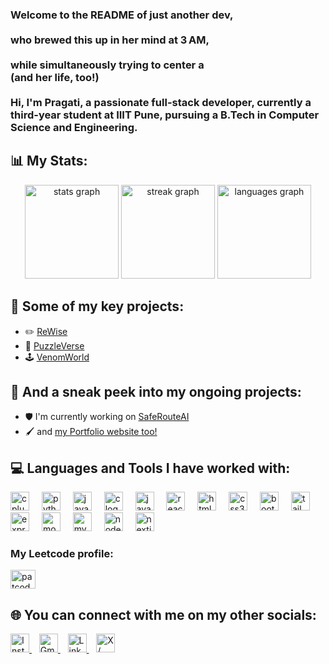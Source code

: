<h3 align="left">Welcome to the README of just another dev,<br><br>who brewed this up in her mind at 3 AM,<br><br>while simultaneously trying to center a <div> (and her life, too!)<br><br>Hi, I'm Pragati, a passionate full-stack developer, currently a third-year student at IIIT Pune, pursuing a B.Tech in Computer Science and Engineering.</h3>

###

## 📊 My Stats:
<div align="center">
  <img src="https://github-readme-stats.vercel.app/api?username=patcodes-01&hide_title=false&hide_rank=false&show_icons=true&include_all_commits=true&count_private=true&disable_animations=false&theme=dracula&locale=en&hide_border=false" height="150" alt="stats graph"  />
  <img src="https://streak-stats.demolab.com?user=patcodes-01&locale=en&mode=daily&theme=dracula&hide_border=false&border_radius=5" height="150" alt="streak graph"  />
  <img src="https://github-readme-stats.vercel.app/api/top-langs?username=patcodes-01&locale=en&hide_title=false&layout=compact&card_width=320&langs_count=5&theme=dracula&hide_border=false" height="150" alt="languages graph"  />
</div>

###

## 🧩 Some of my key projects:
- ✏️ [ReWise](https://github.com/patcodes-01/Rewise)
- 🧩 [PuzzleVerse](https://github.com/patcodes-01/PuzzleVerse-Java-Mini-Project)
- 🕹 [VenomWorld](https://github.com/patcodes-01/VenomWorld)

## 🚀 And a sneak peek into my ongoing projects:
- 🛡 I'm currently working on [SafeRouteAI](https://github.com/patcodes-01/SafeRouteAI)
- 🖌 and [my Portfolio website too!](https://github.com/patcodes-01/Portfolio)

###

## 💻 Languages and Tools I have worked with:
<p align="left">
  <img src="https://cdn.jsdelivr.net/gh/devicons/devicon/icons/cplusplus/cplusplus-original.svg" height="30" alt="cplusplus logo" />
  <img width="12" />
  <img src="https://cdn.jsdelivr.net/gh/devicons/devicon/icons/python/python-original.svg" height="30" alt="python logo" />
  <img width="12" />
  <img src="https://cdn.jsdelivr.net/gh/devicons/devicon/icons/java/java-original.svg" height="30" alt="java logo" />
  <img width="12" />
  <img src="https://cdn.jsdelivr.net/gh/devicons/devicon/icons/c/c-original.svg" height="30" alt="c logo" />
  <img width="12" />
  <img src="https://cdn.jsdelivr.net/gh/devicons/devicon/icons/javascript/javascript-original.svg" height="30" alt="javascript logo" />
  <img width="12" />
  <img src="https://cdn.jsdelivr.net/gh/devicons/devicon/icons/react/react-original.svg" height="30" alt="react logo" />
  <img width="12" />
  <img src="https://cdn.jsdelivr.net/gh/devicons/devicon/icons/html5/html5-original.svg" height="30" alt="html5 logo" />
  <img width="12" />
  <img src="https://cdn.jsdelivr.net/gh/devicons/devicon/icons/css3/css3-original.svg" height="30" alt="css3 logo" />
  <img width="12" />
  <img src="https://cdn.jsdelivr.net/gh/devicons/devicon/icons/bootstrap/bootstrap-original.svg" height="30" alt="bootstrap logo" />
  <img width="12" />
  <img src="https://cdn.jsdelivr.net/gh/devicons/devicon/icons/tailwindcss/tailwindcss-original-wordmark.svg" height="30" alt="tailwindcss logo" />
  <img width="12" />
  <img src="https://cdn.jsdelivr.net/gh/devicons/devicon/icons/express/express-original.svg" height="30" alt="express logo" />
  <img width="12" />
  <img src="https://cdn.jsdelivr.net/gh/devicons/devicon/icons/mongodb/mongodb-original.svg" height="30" alt="mongodb logo" />
  <img width="12" />
  <img src="https://cdn.jsdelivr.net/gh/devicons/devicon/icons/mysql/mysql-original.svg" height="30" alt="mysql logo" />
  <img width="12" />
  <img src="https://cdn.jsdelivr.net/gh/devicons/devicon/icons/nodejs/nodejs-original.svg" height="30" alt="nodejs logo" />
  <img width="12" />
  <img src="https://cdn.jsdelivr.net/gh/devicons/devicon/icons/nextjs/nextjs-original.svg" height="30" alt="nextjs logo" />
</p>

###

<h3 align="left">My Leetcode profile:</h3>
<p align="left">
<a href="https://www.leetcode.com/patcodes_01" target="blank"><img align="center" src="https://raw.githubusercontent.com/rahuldkjain/github-profile-readme-generator/master/src/images/icons/Social/leet-code.svg" alt="patcodes_01" height="30" width="40" /></a>

###

## 🌐 You can connect with me on my other socials:
<p align="left">
  <a href="https://www.instagram.com/pragati_thawkar?igsh=MWxwZzJyNHJpNmJ1OA==" target="_blank">
    <img src="https://img.icons8.com/color/48/instagram-new--v1.png" height="30" alt="Instagram"/>
  </a>&nbsp;&nbsp;
  <a href="mailto:cathawkar04@gmail.com" target="_blank">
    <img src="https://img.icons8.com/color/48/gmail-new.png" height="30" alt="Gmail"/>
  </a>&nbsp;&nbsp;
  <a href="https://www.linkedin.com/in/pragati-thawkar/" target="_blank">
    <img src="https://img.icons8.com/color/48/linkedin.png" height="30" alt="LinkedIn"/>
  </a>&nbsp;&nbsp;
  <a href="https://x.com/pragati_thawkar" target="_blank">
    <img src="https://img.icons8.com/ios-filled/50/FFFFFF/x.png" height="30" alt="X / Twitter"/>
  </a>
</p>


